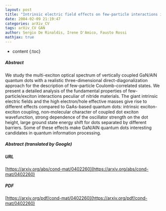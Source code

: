 ```yaml
---
layout: post
title: "Intrinsic electric field effects on few-particle interactions in coupled GaN quantum dots"
date: 2004-02-09 21:19:47
categories: arXiv_CV
tags: arXiv_CV GAN
author: Sergio De Rinaldis, Irene D'Amico, Fausto Rossi
mathjax: true
---
```


* content
{:toc}

##### Abstract
We study the multi-exciton optical spectrum of vertically coupled GaN/AlN quantum dots with a realistic three-dimensional direct-diagonalization approach for the description of few-particle Coulomb-correlated states. We present a detailed analysis of the fundamental properties of few-particle/exciton interactions peculiar of nitride materials. The giant intrinsic electric fields and the high electron/hole effective masses give rise to different effects compared to GaAs-based quantum dots: intrinsic exciton-exciton coupling, non-molecular character of coupled dot exciton wavefunction, strong dependence of the oscillator strength on the dot height, large ground state energy shift for dots separated by different barriers. Some of these effects make GaN/AlN quantum dots interesting candidates in quantum information processing.

##### Abstract (translated by Google)


##### URL
[https://arxiv.org/abs/cond-mat/0402260](https://arxiv.org/abs/cond-mat/0402260)

##### PDF
[https://arxiv.org/pdf/cond-mat/0402260](https://arxiv.org/pdf/cond-mat/0402260)

